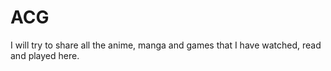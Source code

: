 # ACG

I will try to share all the anime, manga and games that I have watched, read and played here.